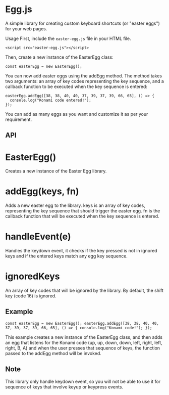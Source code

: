 # Egg.js

A simple library for creating custom keyboard shortcuts (or "easter eggs") for your web pages.

Usage
First, include the ```easter-egg.js``` file in your HTML file.

```<script src="easter-egg.js"></script>```

Then, create a new instance of the EasterEgg class:

```const easterEgg = new EasterEgg();```

You can now add easter eggs using the addEgg method. The method takes two arguments: an array of key codes representing the key sequence, and a callback function to be executed when the key sequence is entered:


```
easterEgg.addEgg([38, 38, 40, 40, 37, 39, 37, 39, 66, 65], () => {
  console.log("Konami code entered!");
});
```
You can add as many eggs as you want and customize it as per your requirement.

## API
# EasterEgg()
Creates a new instance of the Easter Egg library.

# addEgg(keys, fn)
Adds a new easter egg to the library. keys is an array of key codes, representing the key sequence that should trigger the easter egg. fn is the callback function that will be executed when the key sequence is entered.

# handleEvent(e)
Handles the keydown event, it checks if the key pressed is not in ignored keys and if the entered keys match any egg key sequence.

# ignoredKeys
An array of key codes that will be ignored by the library. By default, the shift key (code 16) is ignored.

## Example

``
const easterEgg = new EasterEgg();
easterEgg.addEgg([38, 38, 40, 40, 37, 39, 37, 39, 66, 65], () => {
  console.log("Konami code!");
});
``

This example creates a new instance of the EasterEgg class, and then adds an egg that listens for the Konami code (up, up, down, down, left, right, left, right, B, A) and when the user presses that sequence of keys, the function passed to the addEgg method will be invoked.

## Note
This library only handle keydown event, so you will not be able to use it for sequence of keys that involve keyup or keypress events.
